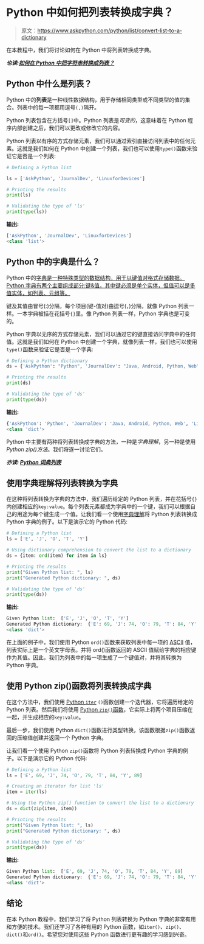 # Python 中如何把列表转换成字典？

> 原文：<https://www.askpython.com/python/list/convert-list-to-a-dictionary>

在本教程中，我们将讨论如何在 Python 中将列表转换成字典。

***也读:[如何在 Python 中把字符串转换成列表？](https://www.askpython.com/python/string/convert-string-to-list-in-python)***

## **Python 中什么是列表？**

Python 中的**列表**是一种线性数据结构，用于存储相同类型或不同类型的值的集合。列表中的每一项都用逗号`(,)`隔开。

Python 列表包含在方括号`[]`中。Python 列表是*可变的*，这意味着在 Python 程序内部创建之后，我们可以更改或修改它的内容。

Python 列表以有序的方式存储元素，我们可以通过索引直接访问列表中的任何元素。这就是我们如何在 Python 中创建一个列表，我们也可以使用`type()`函数来验证它是否是一个列表:

```py
# Defining a Python list

ls = ['AskPython', 'JournalDev', 'LinuxforDevices']

# Printing the results
print(ls)

# Validating the type of 'ls'
print(type(ls))

```

**输出:**

```py
['AskPython', 'JournalDev', 'LinuxforDevices']
<class 'list'>

```

## **Python 中的字典是什么？**

Python 中的[字典是一种特殊类型的数据结构，用于以键值对格式存储数据。Python 字典有两个主要组成部分:键&值，其中键必须是单个实体，但值可以是多值实体，如列表、元组等。](https://www.askpython.com/python/dictionary/python-dictionary-dict-tutorial)

键及其值由冒号(:)分隔，每个项目(键-值对)由逗号(，)分隔，就像 Python 列表一样。一本字典被括在花括号`{}`里。像 Python 列表一样，Python 字典也是可变的。

Python 字典以无序的方式存储元素，我们可以通过它的键直接访问字典中的任何值。这就是我们如何在 Python 中创建一个字典，就像列表一样，我们也可以使用`type()`函数来验证它是否是一个字典:

```py
# Defining a Python dictionary
ds = {'AskPython': "Python", 'JournalDev': "Java, Android, Python, Web", 'LinuxforDevices': "Unix/Linux"}

# Printing the results
print(ds)

# Validating the type of 'ds'
print(type(ds))

```

**输出:**

```py
{'AskPython': 'Python', 'JournalDev': 'Java, Android, Python, Web', 'LinuxforDevices': 'Unix/Linux'}
<class 'dict'>

```

Python 中主要有两种将列表转换成字典的方法，一种是*字典理解*，另一种是使用 *Python zip()方法*。我们将逐一讨论它们。

***亦读: [Python 词典列表](https://www.askpython.com/python/list/list-of-dictionaries)***

## **使用字典理解将列表转换为字典**

在这种将列表转换为字典的方法中，我们遍历给定的 Python 列表，并在花括号`{}`内创建相应的`key:value`。每个列表元素都成为字典中的一个键，我们可以根据自己的用途为每个键生成一个值。让我们看一个使用[字典理解](https://www.askpython.com/python/dictionary/python-dictionary-comprehension)将 Python 列表转换成 Python 字典的例子。以下是演示它的 Python 代码:

```py
# Defining a Python list
ls = ['E', 'J', 'O', 'T', 'Y']

# Using dictionary comprehension to convert the list to a dictionary
ds = {item: ord(item) for item in ls}

# Printing the results
print("Given Python list: ", ls)
print("Generated Python dictionary: ", ds)

# Validating the type of 'ds'
print(type(ds))

```

**输出:**

```py
Given Python list:  ['E', 'J', 'O', 'T', 'Y']
Generated Python dictionary:  {'E': 69, 'J': 74, 'O': 79, 'T': 84, 'Y': 89}
<class 'dict'>

```

在上面的例子中，我们使用 Python `ord()`函数来获取列表中每一项的 [ASCII](https://www.askpython.com/python/built-in-methods/python-ascii-function) 值，列表实际上是一个英文字母表。并将 ord()函数返回的 ASCII 值赋给字典的相应键作为其值。因此，我们为列表中的每一项生成了一个键值对，并将其转换为 Python 字典。

## **使用 Python zip()函数将列表转换成字典**

在这个方法中，我们使用 [Python `iter`](https://www.askpython.com/python/python-iter-function) `()`函数创建一个迭代器，它将遍历给定的 Python 列表。然后我们将使用 [Python `zip()`函数](https://www.askpython.com/python/built-in-methods/python-zip-function)，它实际上将两个项目压缩在一起，并生成相应的`key:value`。

最后一步，我们使用 Python `dict()`函数进行类型转换，该函数根据`zip()`函数返回的压缩值创建并返回一个 Python 字典。

让我们看一个使用 Python `zip()`函数将 Python 列表转换成 Python 字典的例子。以下是演示它的 Python 代码:

```py
# Defining a Python list
ls = ['E', 69, 'J', 74, 'O', 79, 'T', 84, 'Y', 89]

# Creating an iterator for list 'ls'
item = iter(ls)

# Using the Python zip() function to convert the list to a dictionary
ds = dict(zip(item, item))

# Printing the results
print("Given Python list: ", ls)
print("Generated Python dictionary: ", ds)

# Validating the type of 'ds'
print(type(ds))

```

**输出:**

```py
Given Python list:  ['E', 69, 'J', 74, 'O', 79, 'T', 84, 'Y', 89]
Generated Python dictionary:  {'E': 69, 'J': 74, 'O': 79, 'T': 84, 'Y': 89}
<class 'dict'>

```

## **结论**

在本 Python 教程中，我们学习了将 Python 列表转换为 Python 字典的非常有用和方便的技术。我们还学习了各种有用的 Python 函数，如`iter()`、`zip()`、`dict()`和`ord()`。希望您对使用这些 Python 函数进行更有趣的学习感到兴奋。